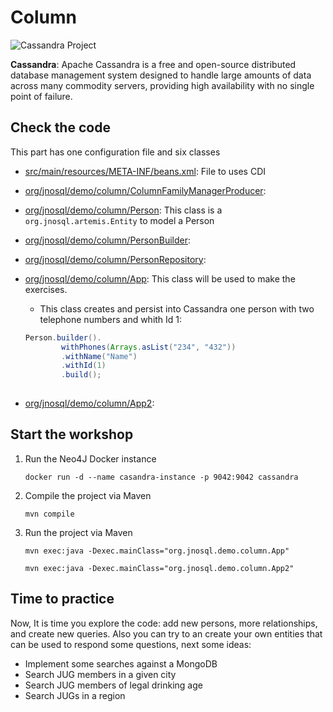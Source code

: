 # Column

![Cassandra Project](http://www.jnosql.org/img/logos/cassandra.png)

**Cassandra**: Apache Cassandra is a free and open-source distributed database management system designed to handle large amounts of data across many commodity servers, providing high availability with no single point of failure.


## Check the code

This part has one configuration file and six classes


* [src/main/resources/META-INF/beans.xml](src/main/resources/META-INF/beans.xml): File to uses CDI

* [org/jnosql/demo/column/ColumnFamilyManagerProducer](src/main/java/org/jnosql/demo/graph/ColumnFamilyManagerProducer.java):

* [org/jnosql/demo/column/Person](src/main/java/org/jnosql/demo/graph/Person.java): This class is a `org.jnosql.artemis.Entity` to model a Person

* [org/jnosql/demo/column/PersonBuilder](src/main/java/org/jnosql/demo/graph/PersonBuilder.java): 

* [org/jnosql/demo/column/PersonRepository](src/main/java/org/jnosql/demo/graph/PersonRepository.java): 

* [org/jnosql/demo/column/App](src/main/java/org/jnosql/demo/graph/App.java): This class will be used to make the exercises.
	* This class creates and persist into Cassandra one person with two telephone numbers and whith Id 1:
	```java
	Person.builder().
            withPhones(Arrays.asList("234", "432"))
            .withName("Name")
            .withId(1)
            .build();
	  

* [org/jnosql/demo/column/App2](src/main/java/org/jnosql/demo/graph/App2.java): 


## Start the workshop

1. Run the Neo4J Docker instance

	```
	docker run -d --name casandra-instance -p 9042:9042 cassandra
	```
  
2. Compile the project via Maven 
	```
	mvn compile
	```
3. Run the project via Maven 
	```
	mvn exec:java -Dexec.mainClass="org.jnosql.demo.column.App"
	
	mvn exec:java -Dexec.mainClass="org.jnosql.demo.column.App2"
	```
	
## Time to practice

Now, It is time you explore the code: add new persons, more relationships, and create new queries. 
Also you can try to an create your own entities that can be used to respond some questions, next some ideas: 

* Implement some searches against a MongoDB
* Search JUG members in a given city
* Search JUG members of legal drinking age
* Search JUGs in a region
